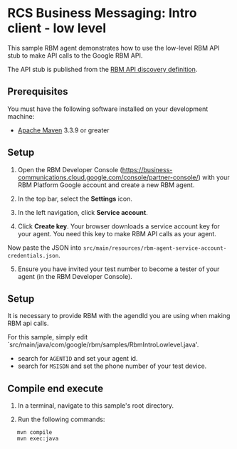 # RCS Business Messaging: Intro client - low level

This sample RBM agent demonstrates how to use the low-level RBM API stub to
make API calls to the Google RBM API. 

The API stub is published from the [RBM API discovery definition](https://rcsbusinessmessaging.googleapis.com/$discovery/rest?version=v1).

## Prerequisites

You must have the following software installed on your development machine:

* [Apache Maven](http://maven.apache.org) 3.3.9 or greater

## Setup

1.  Open the RBM Developer Console (https://business-communications.cloud.google.com/console/partner-console/)
    with your RBM Platform Google account and create a new RBM agent.

2.  In the top bar, select the **Settings** icon.

3.  In the left navigation, click **Service account**.

4.  Click **Create key**. Your browser downloads a service account key for your agent.
    You need this key to make RBM API calls as your agent.

Now paste the JSON into `src/main/resources/rbm-agent-service-account-credentials.json`.

5.  Ensure you have invited your test number to become a tester of your agent (in the
    RBM Developer Console).

## Setup

It is necessary to provide RBM with the agendId you are using when making RBM api calls.

For this sample, simply edit `src/main/java/com/google/rbm/samples/RbmIntroLowlevel.java'.

- search for `AGENTID` and set your agent id.
- search for `MSISDN` and set the phone number of your test device.

## Compile end execute

1. In a terminal, navigate to this sample's root directory.

3. Run the following commands:

```
   mvn compile
   mvn exec:java
```

